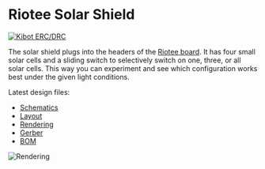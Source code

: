 # Riotee Solar Shield

[![Kibot ERC/DRC](https://github.com/NessieCircuits/Riotee_SolarShield/actions/workflows/test.yml/badge.svg)](https://github.com/NessieCircuits/Riotee_SolarShield/actions/workflows/test.yml)

The solar shield plugs into the headers of the [Riotee board](https://github.com/NessieCircuits/Riotee_Board). It has four small solar cells and a sliding switch to selectively switch on one, three, or all solar cells. This way you can experiment and see which configuration works best under the given light conditions.

Latest design files:

 - [Schematics](https://www.riotee.nessie-circuits.de/artifacts/solar_shield/latest/schematics.pdf)
 - [Layout](https://www.riotee.nessie-circuits.de/artifacts/solar_shield/latest/pcb.pdf)
 - [Rendering](https://www.riotee.nessie-circuits.de/artifacts/solar_shield/latest/3drendering.png "Riotee solar shield")
 - [Gerber](https://www.riotee.nessie-circuits.de/artifacts/solar_shield/latest/gerber.zip)
 - [BOM](https://www.riotee.nessie-circuits.de/artifacts/solar_shield/latest/bom.csv)

![Rendering](https://www.riotee.nessie-circuits.de/artifacts/solar_shield/latest/3drendering.png "Riotee solar shield")
